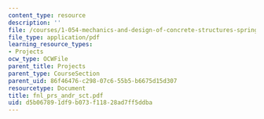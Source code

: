 ```yaml
---
content_type: resource
description: ''
file: /courses/1-054-mechanics-and-design-of-concrete-structures-spring-2004/d5b067891df9b073f11828ad7ff5ddba_fnl_prs_andr_sct.pdf
file_type: application/pdf
learning_resource_types:
- Projects
ocw_type: OCWFile
parent_title: Projects
parent_type: CourseSection
parent_uid: 86f46476-c298-07c6-55b5-b6675d15d307
resourcetype: Document
title: fnl_prs_andr_sct.pdf
uid: d5b06789-1df9-b073-f118-28ad7ff5ddba
---
```

